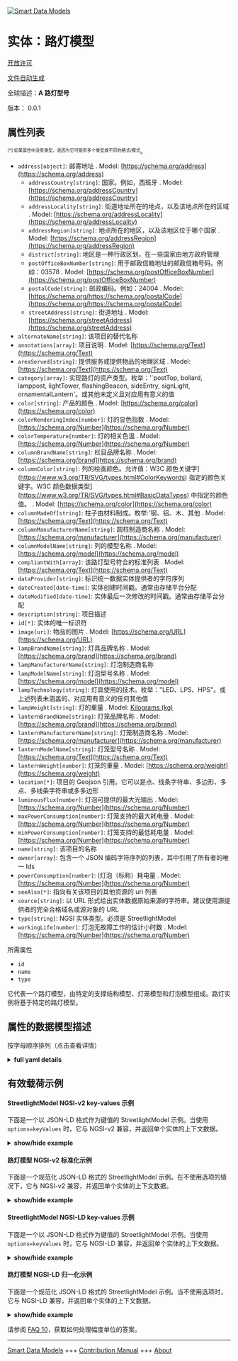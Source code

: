 <!-- 10-Header -->  
[![Smart Data Models](https://smartdatamodels.org/wp-content/uploads/2022/01/SmartDataModels_logo.png "Logo")](https://smartdatamodels.org)  
实体：路灯模型  
=======<!-- /10-Header -->  
<!-- 15-License -->  
[开放许可](https://github.com/smart-data-models//dataModel.Streetlighting/blob/master/StreetlightModel/LICENSE.md)  
[文件自动生成](https://docs.google.com/presentation/d/e/2PACX-1vTs-Ng5dIAwkg91oTTUdt8ua7woBXhPnwavZ0FxgR8BsAI_Ek3C5q97Nd94HS8KhP-r_quD4H0fgyt3/pub?start=false&loop=false&delayms=3000#slide=id.gb715ace035_0_60)  
<!-- /15-License -->  
<!-- 20-Description -->  
全球描述：**A 路灯型号**  
版本： 0.0.1  
<!-- /20-Description -->  
<!-- 30-PropertiesList -->  

## 属性列表  

<sup><sub>[*] 如果属性中没有类型，是因为它可能有多个类型或不同的格式/模式</sub></sup>。  
- `address[object]`: 邮寄地址  . Model: [https://schema.org/address](https://schema.org/address)	- `addressCountry[string]`: 国家。例如，西班牙  . Model: [https://schema.org/addressCountry](https://schema.org/addressCountry)  
	- `addressLocality[string]`: 街道地址所在的地点，以及该地点所在的区域  . Model: [https://schema.org/addressLocality](https://schema.org/addressLocality)  
	- `addressRegion[string]`: 地点所在的地区，以及该地区位于哪个国家  . Model: [https://schema.org/addressRegion](https://schema.org/addressRegion)  
	- `district[string]`: 地区是一种行政区划，在一些国家由地方政府管理    
	- `postOfficeBoxNumber[string]`: 用于邮政信箱地址的邮政信箱号码。例如：03578  . Model: [https://schema.org/postOfficeBoxNumber](https://schema.org/postOfficeBoxNumber)  
	- `postalCode[string]`: 邮政编码。例如：24004  . Model: [https://schema.org/https://schema.org/postalCode](https://schema.org/https://schema.org/postalCode)  
	- `streetAddress[string]`: 街道地址  . Model: [https://schema.org/streetAddress](https://schema.org/streetAddress)  
- `alternateName[string]`: 该项目的替代名称  - `annotations[array]`: 项目说明  . Model: [https://schema.org/Text](https://schema.org/Text)- `areaServed[string]`: 提供服务或提供物品的地理区域  . Model: [https://schema.org/Text](https://schema.org/Text)- `category[array]`: 实现路灯的资产类型。枚举：'`postTop, bollard, lamppost, lightTower, flashingBeacon, sideEntry, signLight, ornamentalLantern'。或其他未定义且对应用有意义的值  - `color[string]`: 产品的颜色  . Model: [https://schema.org/color](https://schema.org/color)- `colorRenderingIndex[number]`: 灯的显色指数  . Model: [https://schema.org/Number](https://schema.org/Number)- `colorTemperature[number]`: 灯的相关色温  . Model: [https://schema.org/Number](https://schema.org/Number)- `columnBrandName[string]`: 栏目品牌名称  . Model: [https://schema.org/brand](https://schema.org/brand)- `columnColor[string]`: 列的绘画颜色。允许值：W3C 颜色关键字](https://www.w3.org/TR/SVG/types.html#ColorKeywords) 指定的颜色关键字。W3C 颜色数据类型](https://www.w3.org/TR/SVG/types.html#BasicDataTypes) 中指定的颜色值。  . Model: [https://schema.org/color](https://schema.org/color)- `columnMadeOf[string]`: 柱子由材料制成。枚举:'钢、铝、木、其他  . Model: [https://schema.org/Text](https://schema.org/Text)- `columnManufacturerName[string]`: 圆柱制造商名称  . Model: [https://schema.org/manufacturer](https://schema.org/manufacturer)- `columnModelName[string]`: 列的模型名称  . Model: [https://schema.org/model](https://schema.org/model)- `compliantWith[array]`: 该路灯型号符合的标准列表  . Model: [https://schema.org/Text](https://schema.org/Text)- `dataProvider[string]`: 标识统一数据实体提供者的字符序列  - `dateCreated[date-time]`: 实体创建时间戳。通常由存储平台分配  - `dateModified[date-time]`: 实体最后一次修改的时间戳。通常由存储平台分配  - `description[string]`: 项目描述  - `id[*]`: 实体的唯一标识符  - `image[uri]`: 物品的图片  . Model: [https://schema.org/URL](https://schema.org/URL)- `lampBrandName[string]`: 灯具品牌名称  . Model: [https://schema.org/brand](https://schema.org/brand)- `lampManufacturerName[string]`: 灯泡制造商名称  - `lampModelName[string]`: 灯泡型号名称  . Model: [https://schema.org/model](https://schema.org/model)- `lampTechnology[string]`: 灯具使用的技术。枚举："LED、LPS、HPS"。或上述列表未涵盖的、对应用有意义的任何其他值  - `lampWeight[string]`: 灯的重量  . Model: [Kilograms (kg)](Kilograms (kg))- `lanternBrandName[string]`: 灯笼品牌名称  . Model: [https://schema.org/brand](https://schema.org/brand)- `lanternManufacturerName[string]`: 灯笼制造商名称  . Model: [https://schema.org/manufacturer](https://schema.org/manufacturer)- `lanternModelName[string]`: 灯笼型号名称  . Model: [https://schema.org/Text](https://schema.org/Text)- `lanternWeight[number]`: 灯笼的重量  . Model: [https://schema.org/weight](https://schema.org/weight)- `location[*]`: 项目的 Geojson 引用。它可以是点、线条字符串、多边形、多点、多线条字符串或多多边形  - `luminousFlux[number]`: 灯泡可提供的最大光输出  . Model: [https://schema.org/Number](https://schema.org/Number)- `maxPowerConsumption[number]`: 灯笼支持的最大耗电量  . Model: [https://schema.org/Number](https://schema.org/Number)- `minPowerConsumption[number]`: 灯笼支持的最低耗电量  . Model: [https://schema.org/Number](https://schema.org/Number)- `name[string]`: 该项目的名称  - `owner[array]`: 包含一个 JSON 编码字符序列的列表，其中引用了所有者的唯一 Ids  - `powerConsumption[number]`: (灯泡（标称）耗电量  . Model: [https://schema.org/Number](https://schema.org/Number)- `seeAlso[*]`: 指向有关该项目的其他资源的 uri 列表  - `source[string]`: 以 URL 形式给出实体数据原始来源的字符串。建议使用源提供者的完全合格域名或源对象的 URL  - `type[string]`: NGSI 实体类型。必须是 StreetlightModel  - `workingLife[number]`: 灯泡无故障工作的估计小时数  . Model: [https://schema.org/Number](https://schema.org/Number)<!-- /30-PropertiesList -->  
<!-- 35-RequiredProperties -->  
所需属性  
- `id`  - `name`  - `type`  <!-- /35-RequiredProperties -->  
<!-- 40-RequiredProperties -->  
它代表一个路灯模型，由特定的支撑结构模型、灯笼模型和灯泡模型组成。路灯实例将基于特定的路灯模型。  
<!-- /40-RequiredProperties -->  
<!-- 50-DataModelHeader -->  
## 属性的数据模型描述  
按字母顺序排列（点击查看详情）  
<!-- /50-DataModelHeader -->  
<!-- 60-ModelYaml -->  
<details><summary><strong>full yaml details</strong></summary>    
```yaml  
StreetlightModel:    
  description: A Street light model    
  properties:    
    address:    
      description: The mailing address    
      properties:    
        addressCountry:    
          description: 'The country. For example, Spain'    
          type: string    
          x-ngsi:    
            model: https://schema.org/addressCountry    
            type: Property    
        addressLocality:    
          description: 'The locality in which the street address is, and which is in the region'    
          type: string    
          x-ngsi:    
            model: https://schema.org/addressLocality    
            type: Property    
        addressRegion:    
          description: 'The region in which the locality is, and which is in the country'    
          type: string    
          x-ngsi:    
            model: https://schema.org/addressRegion    
            type: Property    
        district:    
          description: 'A district is a type of administrative division that, in some countries, is managed by the local government'    
          type: string    
          x-ngsi:    
            type: Property    
        postOfficeBoxNumber:    
          description: 'The post office box number for PO box addresses. For example, 03578'    
          type: string    
          x-ngsi:    
            model: https://schema.org/postOfficeBoxNumber    
            type: Property    
        postalCode:    
          description: 'The postal code. For example, 24004'    
          type: string    
          x-ngsi:    
            model: https://schema.org/https://schema.org/postalCode    
            type: Property    
        streetAddress:    
          description: The street address    
          type: string    
          x-ngsi:    
            model: https://schema.org/streetAddress    
            type: Property    
        streetNr:    
          description: Number identifying a specific property on a public street    
          type: string    
          x-ngsi:    
            type: Property    
      type: object    
      x-ngsi:    
        model: https://schema.org/address    
        type: Property    
    alternateName:    
      description: An alternative name for this item    
      type: string    
      x-ngsi:    
        type: Property    
    annotations:    
      description: Annotations about the item    
      items:    
        type: string    
      type: array    
      x-ngsi:    
        model: https://schema.org/Text    
        type: Property    
    areaServed:    
      description: The geographic area where a service or offered item is provided    
      type: string    
      x-ngsi:    
        model: https://schema.org/Text    
        type: Property    
    category:    
      description: 'Type of asset which implements the street light. Enum:''`postTop, bollard, lamppost, lightTower, flashingBeacon, sideEntry, signLight, ornamentalLantern''. Or any other value not defined above and meaningful for the application'    
      items:    
        enum:    
          - bollard    
          - flashingBeacon    
          - lamppost    
          - lightTower    
          - ornamentalLantern    
          - postTop    
          - sideEntry    
          - signLight    
        type: string    
      minItems: 1    
      type: array    
      uniqueItems: true    
      x-ngsi:    
        type: Property    
    color:    
      description: The color of the product    
      type: string    
      x-ngsi:    
        model: https://schema.org/color    
        type: Property    
    colorRenderingIndex:    
      description: Color rendering index of the lamp    
      type: number    
      x-ngsi:    
        model: https://schema.org/Number    
        type: Property    
    colorTemperature:    
      description: Correlated color temperature of the lamp    
      minimum: 0    
      type: number    
      x-ngsi:    
        model: https://schema.org/Number    
        type: Property    
        units: Kelvin degrees (K)    
    columnBrandName:    
      description: Name of the column's brand    
      type: string    
      x-ngsi:    
        model: https://schema.org/brand    
        type: Property    
    columnColor:    
      description: "Column's painting color. Allowed Values: A color keyword as specified by [W3C Color Keywords](https://www.w3.org/TR/SVG/types.html#ColorKeywords). A color value as specified by [W3C Color Data Type](https://www.w3.org/TR/SVG/types.html#BasicDataTypes)"    
      type: string    
      x-ngsi:    
        model: https://schema.org/color    
        type: Property    
    columnMadeOf:    
      description: 'Material column is made of. Enum:''steel, aluminium, wood, other'''    
      enum:    
        - steel    
        - aluminium    
        - wood    
        - other    
      type: string    
      x-ngsi:    
        model: https://schema.org/Text    
        type: Property    
    columnManufacturerName:    
      description: Name of the column's manufacturer    
      type: string    
      x-ngsi:    
        model: https://schema.org/manufacturer    
        type: Property    
    columnModelName:    
      description: Name of the column's model    
      type: string    
      x-ngsi:    
        model: https://schema.org/model    
        type: Property    
    compliantWith:    
      description: A list of standards to which this streetlight model is compliant with    
      items:    
        type: string    
      minItems: 1    
      type: array    
      uniqueItems: true    
      x-ngsi:    
        model: https://schema.org/Text    
        type: Property    
    dataProvider:    
      description: A sequence of characters identifying the provider of the harmonised data entity    
      type: string    
      x-ngsi:    
        type: Property    
    dateCreated:    
      description: Entity creation timestamp. This will usually be allocated by the storage platform    
      format: date-time    
      type: string    
      x-ngsi:    
        type: Property    
    dateModified:    
      description: Timestamp of the last modification of the entity. This will usually be allocated by the storage platform    
      format: date-time    
      type: string    
      x-ngsi:    
        type: Property    
    description:    
      description: A description of this item    
      type: string    
      x-ngsi:    
        type: Property    
    id:    
      anyOf:    
        - description: Identifier format of any NGSI entity    
          maxLength: 256    
          minLength: 1    
          pattern: ^[\w\-\.\{\}\$\+\*\[\]`|~^@!,:\\]+$    
          type: string    
          x-ngsi:    
            type: Property    
        - description: Identifier format of any NGSI entity    
          format: uri    
          type: string    
          x-ngsi:    
            type: Property    
      description: Unique identifier of the entity    
      x-ngsi:    
        type: Property    
    image:    
      description: An image of the item    
      format: uri    
      type: string    
      x-ngsi:    
        model: https://schema.org/URL    
        type: Property    
    lampBrandName:    
      description: Name of the lamp's brand    
      type: string    
      x-ngsi:    
        model: https://schema.org/brand    
        type: Property    
    lampManufacturerName:    
      description: Name of the lamp's manufacturer    
      type: string    
      x-ngsi:    
        type: Property    
    lampModelName:    
      description: Name of the lamp's model    
      type: string    
      x-ngsi:    
        model: https://schema.org/model    
        type: Property    
    lampTechnology:    
      description: 'Technology used by the lamp. Enum:''LED, LPS, HPS''. Or any other value not covered by the above list and meaningful to the application'    
      enum:    
        - LED    
        - LPS    
        - HPS    
      type: string    
      x-ngsi:    
        type: Property    
    lampWeight:    
      description: Lamp's weight    
      type: string    
      x-ngsi:    
        model: Kilograms (kg)    
        type: Property    
        units: Kilograms (kg)    
    lanternBrandName:    
      description: Name of the lantern's brand    
      type: string    
      x-ngsi:    
        model: https://schema.org/brand    
        type: Property    
    lanternManufacturerName:    
      description: Name of the lantern's manufacturer    
      type: string    
      x-ngsi:    
        model: https://schema.org/manufacturer    
        type: Property    
    lanternModelName:    
      description: Name of the lantern's model    
      type: string    
      x-ngsi:    
        model: https://schema.org/Text    
        type: Property    
    lanternWeight:    
      description: Lantern's weight    
      minimum: 0    
      type: number    
      x-ngsi:    
        model: https://schema.org/weight    
        type: Property    
        units: Kilograms (kg)    
    location:    
      description: 'Geojson reference to the item. It can be Point, LineString, Polygon, MultiPoint, MultiLineString or MultiPolygon'    
      oneOf:    
        - description: Geojson reference to the item. Point    
          properties:    
            bbox:    
              items:    
                type: number    
              minItems: 4    
              type: array    
            coordinates:    
              items:    
                type: number    
              minItems: 2    
              type: array    
            type:    
              enum:    
                - Point    
              type: string    
          required:    
            - type    
            - coordinates    
          title: GeoJSON Point    
          type: object    
          x-ngsi:    
            type: GeoProperty    
        - description: Geojson reference to the item. LineString    
          properties:    
            bbox:    
              items:    
                type: number    
              minItems: 4    
              type: array    
            coordinates:    
              items:    
                items:    
                  type: number    
                minItems: 2    
                type: array    
              minItems: 2    
              type: array    
            type:    
              enum:    
                - LineString    
              type: string    
          required:    
            - type    
            - coordinates    
          title: GeoJSON LineString    
          type: object    
          x-ngsi:    
            type: GeoProperty    
        - description: Geojson reference to the item. Polygon    
          properties:    
            bbox:    
              items:    
                type: number    
              minItems: 4    
              type: array    
            coordinates:    
              items:    
                items:    
                  items:    
                    type: number    
                  minItems: 2    
                  type: array    
                minItems: 4    
                type: array    
              type: array    
            type:    
              enum:    
                - Polygon    
              type: string    
          required:    
            - type    
            - coordinates    
          title: GeoJSON Polygon    
          type: object    
          x-ngsi:    
            type: GeoProperty    
        - description: Geojson reference to the item. MultiPoint    
          properties:    
            bbox:    
              items:    
                type: number    
              minItems: 4    
              type: array    
            coordinates:    
              items:    
                items:    
                  type: number    
                minItems: 2    
                type: array    
              type: array    
            type:    
              enum:    
                - MultiPoint    
              type: string    
          required:    
            - type    
            - coordinates    
          title: GeoJSON MultiPoint    
          type: object    
          x-ngsi:    
            type: GeoProperty    
        - description: Geojson reference to the item. MultiLineString    
          properties:    
            bbox:    
              items:    
                type: number    
              minItems: 4    
              type: array    
            coordinates:    
              items:    
                items:    
                  items:    
                    type: number    
                  minItems: 2    
                  type: array    
                minItems: 2    
                type: array    
              type: array    
            type:    
              enum:    
                - MultiLineString    
              type: string    
          required:    
            - type    
            - coordinates    
          title: GeoJSON MultiLineString    
          type: object    
          x-ngsi:    
            type: GeoProperty    
        - description: Geojson reference to the item. MultiLineString    
          properties:    
            bbox:    
              items:    
                type: number    
              minItems: 4    
              type: array    
            coordinates:    
              items:    
                items:    
                  items:    
                    items:    
                      type: number    
                    minItems: 2    
                    type: array    
                  minItems: 4    
                  type: array    
                type: array    
              type: array    
            type:    
              enum:    
                - MultiPolygon    
              type: string    
          required:    
            - type    
            - coordinates    
          title: GeoJSON MultiPolygon    
          type: object    
          x-ngsi:    
            type: GeoProperty    
      x-ngsi:    
        type: GeoProperty    
    luminousFlux:    
      description: Maximum light output which can be provided by the lamp    
      minimum: 0    
      type: number    
      x-ngsi:    
        model: https://schema.org/Number    
        type: Property    
        units: Lumens (lm)    
    maxPowerConsumption:    
      description: Maximum power consumption supported by the lantern    
      minimum: 0    
      type: number    
      x-ngsi:    
        model: https://schema.org/Number    
        type: Property    
        units: Watts (W)    
    minPowerConsumption:    
      description: Minimum power consumption supported by the lantern    
      minimum: 0    
      type: number    
      x-ngsi:    
        model: https://schema.org/Number    
        type: Property    
        units: Watts (W)    
    name:    
      description: The name of this item    
      type: string    
      x-ngsi:    
        type: Property    
    owner:    
      description: A List containing a JSON encoded sequence of characters referencing the unique Ids of the owner(s)    
      items:    
        anyOf:    
          - description: Identifier format of any NGSI entity    
            maxLength: 256    
            minLength: 1    
            pattern: ^[\w\-\.\{\}\$\+\*\[\]`|~^@!,:\\]+$    
            type: string    
            x-ngsi:    
              type: Property    
          - description: Identifier format of any NGSI entity    
            format: uri    
            type: string    
            x-ngsi:    
              type: Property    
        description: Unique identifier of the entity    
        x-ngsi:    
          type: Property    
      type: array    
      x-ngsi:    
        type: Property    
    powerConsumption:    
      description: (Nominal) power consumption made by the lamp    
      minimum: 0    
      type: number    
      x-ngsi:    
        model: https://schema.org/Number    
        type: Property    
        units: Watts (W)    
    seeAlso:    
      description: list of uri pointing to additional resources about the item    
      oneOf:    
        - items:    
            format: uri    
            type: string    
          minItems: 1    
          type: array    
        - format: uri    
          type: string    
      x-ngsi:    
        type: Property    
    source:    
      description: 'A sequence of characters giving the original source of the entity data as a URL. Recommended to be the fully qualified domain name of the source provider, or the URL to the source object'    
      type: string    
      x-ngsi:    
        type: Property    
    type:    
      description: NGSI Entity type. It has to be StreetlightModel    
      enum:    
        - StreetlightModel    
      type: string    
      x-ngsi:    
        type: Property    
    workingLife:    
      description: The estimated number of hours working (the lamp) without failure    
      minimum: 0    
      type: number    
      x-ngsi:    
        model: https://schema.org/Number    
        type: Property    
        units: Hours    
  required:    
    - id    
    - type    
    - name    
  type: object    
  x-derived-from: ""    
  x-disclaimer: 'Redistribution and use in source and binary forms, with or without modification, are permitted  provided that the license conditions are met. Copyleft (c) 2022 Contributors to Smart Data Models Program'    
  x-license-url: https://github.com/smart-data-models/dataModel.Streetlighting/blob/master/StreetlightModel/LICENSE.md    
  x-model-schema: https://smart-data-models.github.io/dataModel.Streetlighting/Streetlight/schema.json    
  x-model-tags: ""    
  x-version: 0.0.1    
```  
</details>    
<!-- /60-ModelYaml -->  
<!-- 70-MiddleNotes -->  
<!-- /70-MiddleNotes -->  
<!-- 80-Examples -->  
## 有效载荷示例  
#### StreetlightModel NGSI-v2 key-values 示例  
下面是一个以 JSON-LD 格式作为键值的 StreetlightModel 示例。当使用 `options=keyValues` 时，它与 NGSI-v2 兼容，并返回单个实体的上下文数据。  
<details><summary><strong>show/hide example</strong></summary>    
```json  
{  
  "id": "streetlightmodel:TubularNumana:ASR42CG:HPS:100",  
  "type": "StreetlightModel",  
  "name": "Tubular Numana 6M - ASR42CG - Son-T 100",  
  "columnModelName": "01 TUBULAR P/T 6M NUMANA",  
  "columnColor": "green",  
  "lanternModelName": "ASR42CG",  
  "lanternManufacturerName": "Indal WRTL",  
  "lampModelName": "SON-T",  
  "lampBrandName": "Philips",  
  "lampTechnology": "HPS",  
  "powerConsumption": 100,  
  "colorTemperature": 3000,  
  "colorRenderingIndex": 25,  
  "luminousFlux": 2300,  
  "category": [  
    "postTop"  
  ]  
}  
```  
</details>  
#### 路灯模型 NGSI-v2 标准化示例  
下面是一个规范化 JSON-LD 格式的 StreetlightModel 示例。在不使用选项的情况下，它与 NGSI-v2 兼容，并返回单个实体的上下文数据。  
<details><summary><strong>show/hide example</strong></summary>    
```json  
{  
  "id": "streetlightmodel:TubularNumana:ASR42CG:HPS:100",  
  "type": "StreetlightModel",  
  "category": {  
    "type": "array",  
    "value": [  
      "postTop"  
    ]  
  },  
  "colorRenderingIndex": {  
    "type": "Number",  
    "value": 25  
  },  
  "columnColor": {  
    "type": "Text",  
    "value": "green"  
  },  
  "name": {  
    "type": "Text",  
    "value": "Tubular Numana 6M - ASR42CG - Son-T 100"  
  },  
  "powerConsumption": {  
    "type": "Number",  
    "value": 100  
  },  
  "lanternManufacturerName": {  
    "type": "Text",  
    "value": "Indal WRTL"  
  },  
  "luminousFlux": {  
    "type": "Number",  
    "value": 2300  
  },  
  "lampTechnology": {  
    "type": "Text",  
    "value": "HPS"  
  },  
  "colorTemperature": {  
    "type": "Number",  
    "value": 3000  
  },  
  "lanternModelName": {  
    "type": "Text",  
    "value": "ASR42CG"  
  },  
  "columnModelName": {  
    "type": "Text",  
    "value": "01 TUBULAR P/T 6M NUMANA"  
  },  
  "lampModelName": {  
    "type": "Text",  
    "value": "SON-T"  
  },  
  "lampBrandName": {  
    "type": "Text",  
    "value": "Philips"  
  }  
}  
```  
</details>  
#### StreetlightModel NGSI-LD key-values 示例  
下面是一个以 JSON-LD 格式作为键值的 StreetlightModel 示例。当使用 `options=keyValues` 时，它与 NGSI-LD 兼容，并返回单个实体的上下文数据。  
<details><summary><strong>show/hide example</strong></summary>    
```json  
{  
    "id": "urn:ngsi-ld:StreetlightModel:streetlightmodel:TubularNumana:ASR42CG:HPS:100",  
    "type": "StreetlightModel",  
    "category": [  
        "postTop"  
    ],  
    "colorRenderingIndex": 25,  
    "colorTemperature": 3000,  
    "columnColor": "green",  
    "columnModelName": "01 TUBULAR P/T 6M NUMANA",  
    "lampBrandName": "Philips",  
    "lampModelName": "SON-T",  
    "lampTechnology": "HPS",  
    "lanternManufacturerName": "Indal WRTL",  
    "lanternModelName": "ASR42CG",  
    "luminousFlux": 2300,  
    "name": "Tubular Numana 6M - ASR42CG - Son-T 100",  
    "powerConsumption": 100,  
    "@context": [  
        "https://raw.githubusercontent.com/smart-data-models/dataModel.Streetlighting/master/context.jsonld"  
    ]  
}  
```  
</details>  
#### 路灯模型 NGSI-LD 归一化示例  
下面是一个规范化 JSON-LD 格式的 StreetlightModel 示例。当不使用选项时，它与 NGSI-LD 兼容，并返回单个实体的上下文数据。  
<details><summary><strong>show/hide example</strong></summary>    
```json  
{  
  "id": "urn:ngsi-ld:StreetlightModel:streetlightmodel:TubularNumana:ASR42CG:HPS:100",  
  "type": "StreetlightModel",  
  "category": {  
    "type": "Property",  
    "value": [  
      "postTop"  
    ]  
  },  
  "colorRenderingIndex": {  
    "type": "Property",  
    "value": 25  
  },  
  "colorTemperature": {  
    "type": "Property",  
    "value": 3000  
  },  
  "columnColor": {  
    "type": "Property",  
    "value": "green"  
  },  
  "columnModelName": {  
    "type": "Property",  
    "value": "01 TUBULAR P/T 6M NUMANA"  
  },  
  "lampBrandName": {  
    "type": "Property",  
    "value": "Philips"  
  },  
  "lampModelName": {  
    "type": "Property",  
    "value": "SON-T"  
  },  
  "lampTechnology": {  
    "type": "Property",  
    "value": "HPS"  
  },  
  "lanternManufacturerName": {  
    "type": "Property",  
    "value": "Indal WRTL"  
  },  
  "lanternModelName": {  
    "type": "Property",  
    "value": "ASR42CG"  
  },  
  "luminousFlux": {  
    "type": "Property",  
    "value": 2300  
  },  
  "name": {  
    "type": "Property",  
    "value": "Tubular Numana 6M - ASR42CG - Son-T 100"  
  },  
  "powerConsumption": {  
    "type": "Property",  
    "value": 100  
  },  
  "@context": [  
    "https://raw.githubusercontent.com/smart-data-models/dataModel.Streetlighting/master/context.jsonld"  
  ]  
}  
```  
</details><!-- /80-Examples -->  
<!-- 90-FooterNotes -->  
<!-- /90-FooterNotes -->  
<!-- 95-Units -->  
请参阅 [FAQ 10](https://smartdatamodels.org/index.php/faqs/)，获取如何处理幅度单位的答案。  
<!-- /95-Units -->  
<!-- 97-LastFooter -->  
---  
[Smart Data Models](https://smartdatamodels.org) +++ [Contribution Manual](https://bit.ly/contribution_manual) +++ [About](https://bit.ly/Introduction_SDM)<!-- /97-LastFooter -->  
